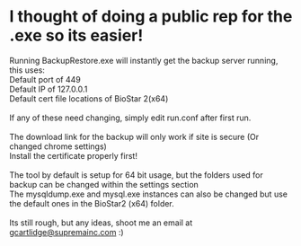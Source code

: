 # I thought of doing a public rep for the .exe so its easier!

Running BackupRestore.exe will instantly get the backup server running, this uses:<br>
Default port of 449<br>
Default IP of 127.0.0.1<br>
Default cert file locations of BioStar 2(x64)<br><br>
If any of these need changing, simply edit run.conf after first run.
<br><br>
The download link for the backup will only work if site is secure (Or changed chrome settings)
<br>
Install the certificate properly first!
<br><br>
The tool by default is setup for 64 bit usage, but the folders used for backup can be changed within the settings section
<br>
The mysqldump.exe and mysql.exe instances can also be changed but use the default ones in the BioStar2 (x64) folder. 
<br><br>
Its still rough, but any ideas, shoot me an email at gcartlidge@supremainc.com :)
